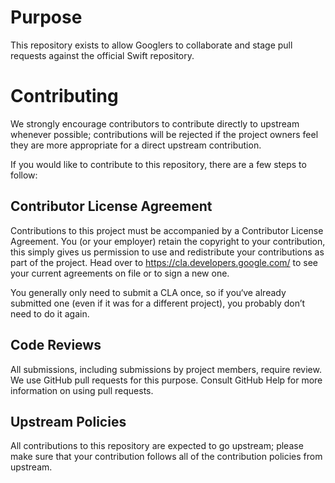 # Purpose

This repository exists to allow Googlers to collaborate and stage pull requests
against the official Swift repository.

# Contributing

We strongly encourage contributors to contribute directly to upstream whenever
possible; contributions will be rejected if the project owners feel they are
more appropriate for a direct upstream contribution.

If you would like to contribute to this repository, there are a few steps to
follow:

## Contributor License Agreement

Contributions to this project must be accompanied by a Contributor License
Agreement. You (or your employer) retain the copyright to your contribution,
this simply gives us permission to use and redistribute your contributions as
part of the project. Head over to https://cla.developers.google.com/ to see your
current agreements on file or to sign a new one.

You generally only need to submit a CLA once, so if you‘ve already submitted one
(even if it was for a different project), you probably don’t need to do it
again.

## Code Reviews

All submissions, including submissions by project members, require review. We
use GitHub pull requests for this purpose. Consult GitHub Help for more
information on using pull requests.

## Upstream Policies

All contributions to this repository are expected to go upstream; please make
sure that your contribution follows all of the contribution policies from
upstream.
